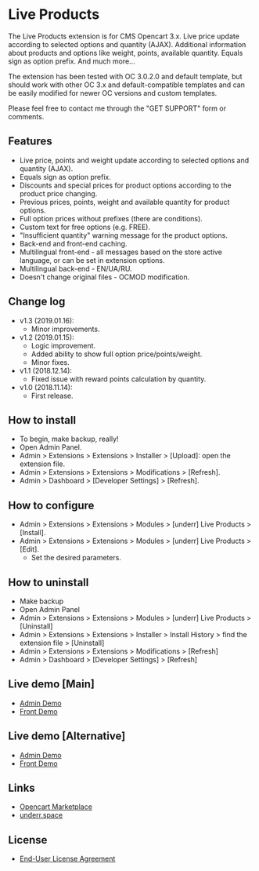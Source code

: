 # Live Products
The Live Products extension is for CMS Opencart 3.x. Live price update according to selected options and quantity (AJAX). Additional information about products and options like weight, points, available quantity. Equals sign as option prefix. And much more...

The extension has been tested with OC 3.0.2.0 and default template, but should work with other OC 3.x and default-compatible templates and can be easily modified for newer OC versions and custom templates.

Please feel free to contact me through the "GET SUPPORT" form or comments.

## Features
* Live price, points and weight update according to selected options and quantity (AJAX).
* Equals sign as option prefix.
* Discounts and special prices for product options according to the product price changing.
* Previous prices, points, weight and available quantity for product options.
* Full option prices without prefixes (there are conditions).
* Custom text for free options (e.g. FREE).
* "Insufficient quantity" warning message for the product options.
* Back-end and front-end caching.
* Multilingual front-end - all messages based on the store active language, or can be set in extension options.
* Multilingual back-end - EN/UA/RU.
* Doesn't change original files - OCMOD modification.

## Change log
* v1.3 (2019.01.16):
    * Minor improvements.
* v1.2 (2019.01.15):
    * Logic improvement.
    * Added ability to show full option price/points/weight.
    * Minor fixes.
* v1.1 (2018.12.14):
    * Fixed issue with reward points calculation by quantity.
* v1.0 (2018.11.14):
    * First release.

## How to install
* To begin, make backup, really!
* Open Admin Panel.
* Admin > Extensions > Extensions > Installer > [Upload]: open the extension file.
* Admin > Extensions > Extensions > Modifications > [Refresh].
* Admin > Dashboard > [Developer Settings] > [Refresh].

## How to configure
* Admin > Extensions > Extensions > Modules > [underr] Live Products > [Install].
* Admin > Extensions > Extensions > Modules > [underr] Live Products > [Edit].
    * Set the desired parameters.

## How to uninstall
* Make backup
* Open Admin Panel
* Admin > Extensions > Extensions > Modules > [underr] Live Products > [Uninstall]
* Admin > Extensions > Extensions > Installer > Install History > find the extension file > [Uninstall]
* Admin > Extensions > Extensions > Modifications > [Refresh]
* Admin > Dashboard > [Developer Settings] > [Refresh]

## Live demo [Main]
* [Admin Demo](http://ocmod.freevar.com/oc3020/b/admin/index.php?route=extension/module/live_products)
* [Front Demo](http://ocmod.freevar.com/oc3020/b)

## Live demo [Alternative]
* [Admin Demo](https://oc3020.underr.thats.im/b/admin/index.php?route=extension/module/live_products)
* [Front Demo](https://oc3020.underr.thats.im/b)

## Links
* [Opencart Marketplace](https://www.opencart.com/index.php?route=marketplace/extension/info&extension_id=35460)
* [underr.space](https://underr.space/notes/projects/project-013.html)

## License
* [End-User License Agreement](https://raw.githubusercontent.com/underr-ua/ocmod3-live-products/master/EULA.txt)
